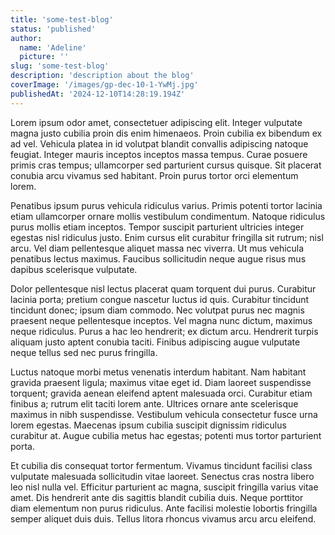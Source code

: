 ```yaml
---
title: 'some-test-blog'
status: 'published'
author:
  name: 'Adeline'
  picture: ''
slug: 'some-test-blog'
description: 'description about the blog'
coverImage: '/images/gp-dec-10-1-YwMj.jpg'
publishedAt: '2024-12-10T14:28:19.194Z'
---
```


Lorem ipsum odor amet, consectetuer adipiscing elit. Integer vulputate magna justo cubilia proin dis enim himenaeos. Proin cubilia ex bibendum ex ad vel. Vehicula platea in id volutpat blandit convallis adipiscing natoque feugiat. Integer mauris inceptos inceptos massa tempus. Curae posuere primis cras tempus; ullamcorper sed parturient cursus quisque. Sit placerat conubia arcu vivamus sed habitant. Proin purus tortor orci elementum lorem.

Penatibus ipsum purus vehicula ridiculus varius. Primis potenti tortor lacinia etiam ullamcorper ornare mollis vestibulum condimentum. Natoque ridiculus purus mollis etiam inceptos. Tempor suscipit parturient ultricies integer egestas nisl ridiculus justo. Enim cursus elit curabitur fringilla sit rutrum; nisl arcu. Vel diam pellentesque aliquet massa nec viverra. Ut mus vehicula penatibus lectus maximus. Faucibus sollicitudin neque augue risus mus dapibus scelerisque vulputate.

Dolor pellentesque nisl lectus placerat quam torquent dui purus. Curabitur lacinia porta; pretium congue nascetur luctus id quis. Curabitur tincidunt tincidunt donec; ipsum diam commodo. Nec volutpat purus nec magnis praesent neque pellentesque inceptos. Vel magna nunc dictum, maximus neque ridiculus. Purus a hac leo hendrerit; ex dictum arcu. Hendrerit turpis aliquam justo aptent conubia taciti. Finibus adipiscing augue vulputate neque tellus sed nec purus fringilla.

Luctus natoque morbi metus venenatis interdum habitant. Nam habitant gravida praesent ligula; maximus vitae eget id. Diam laoreet suspendisse torquent; gravida aenean eleifend aptent malesuada orci. Curabitur etiam finibus a; rutrum elit taciti lorem ante. Ultrices ornare ante scelerisque maximus in nibh suspendisse. Vestibulum vehicula consectetur fusce urna lorem egestas. Maecenas ipsum cubilia suscipit dignissim ridiculus curabitur at. Augue cubilia metus hac egestas; potenti mus tortor parturient porta.

Et cubilia dis consequat tortor fermentum. Vivamus tincidunt facilisi class vulputate malesuada sollicitudin vitae laoreet. Senectus cras nostra libero leo nisl nulla vel. Efficitur parturient ac magna, suscipit fringilla varius vitae amet. Dis hendrerit ante dis sagittis blandit cubilia duis. Neque porttitor diam elementum non purus ridiculus. Ante facilisi molestie lobortis fringilla semper aliquet duis duis. Tellus litora rhoncus vivamus arcu arcu eleifend.